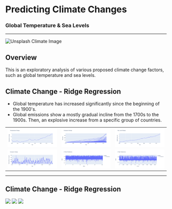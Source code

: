 # Predicting Climate Changes
### Global Temperature & Sea Levels
---
![Unsplash Climate Image](https://www.noaa.gov/sites/default/files/styles/landscape_width_1275/public/2022-03/PHOTO-Climate-Collage-Diagonal-Design-NOAA-Communications-NO-NOAA-Logo.jpg)

## Overview

This is an exploratory analysis of various proposed climate change factors, such as global temperature and sea levels. 


## Climate Change - Ridge Regression

- Global temperature has increased significantly since the beginning of the 1900's.
- Global emissions show a mostly gradual incline from the 1700s to the 1900s. Then, an explosive increase from a specific group of countries.

<table>
  <tr>
    <td><img src="https://github.com/damian-robinson/multi-model-analysis/blob/748ec2e7863684caabae8436b997bce6770f59c7/data/temperature_change.png"></td>
    <td><img src="https://raw.githubusercontent.com/damian-robinson/multi-model-analysis/main/data/emissions_change.png"></td>
    <td><img src="https://raw.githubusercontent.com/damian-robinson/multi-model-analysis/main/data/sea_level_change.png"></td>
  </tr>
  <tr>
    <td><img src="https://raw.githubusercontent.com/damian-robinson/multi-model-analysis/main/data/sunspots_change.png"></td>
    <td><img src="https://raw.githubusercontent.com/damian-robinson/multi-model-analysis/main/data/x_train_predictions.png"></td>
    <td><img src="https://raw.githubusercontent.com/damian-robinson/multi-model-analysis/main/data/x_test_predictions.png"></td>
  </tr>
</table>

---


## Climate Change - Ridge Regression
  
  <tr>
    <td><img src="image7.jpg"></td>
    <td><img src="image8.jpg"></td>
    <td><img src="image9.jpg"></td>
  </tr>
  
  
  
  
  
  
  
  
  
  
  
  
  
  
  
  
  
</table>
